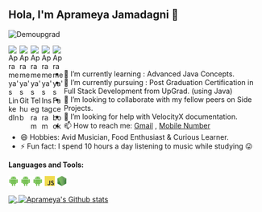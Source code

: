 ## Hola, I'm Aprameya Jamadagni 👋

<p align="left"> <img src="https://komarev.com/ghpvc/?username=Demoupgrad&label=Views&color=blue&style=plastic" alt="Demoupgrad" /> </p>

<a href="https://www.linkedin.com/in/aprameya-jamadagni/">
  <img align="left" alt="Aprameya's LinkedIn" width="22px" src="https://cdn.jsdelivr.net/npm/simple-icons@v3/icons/linkedin.svg" />
</a>
<a href="https://github.com/aj-2912/">
  <img align="left" alt="Aprameya's Github" width="22px" src="https://cdn.jsdelivr.net/npm/simple-icons@v3/icons/github.svg" />
</a>
<a href="+91-9901385820">
  <img align="left" alt="Aprameya's Telegram" width="22px" src="https://cdn.jsdelivr.net/npm/simple-icons@v3/icons/telegram.svg" />
</a>
<a href="https://www.instagram.com/aj_angelov84/">
  <img align="left" alt="Aprameya's Instagram" width="22px" src="https://cdn.jsdelivr.net/npm/simple-icons@v3/icons/instagram.svg" />
</a>
<a href="https://www.facebook.com/aprameya.jamadagni/">
  <img align="left" alt="Aprameya's Facebook" width="22px" src="https://cdn.jsdelivr.net/npm/simple-icons@v3/icons/facebook.svg" />
</a>


<br/>
<br/>


- 🔭 I’m currently learning : Advanced Java Concepts.
- 🌱 I’m currently pursuing : Post Graduation Certification in Full Stack Development from UpGrad. (using Java)
- 👯 I’m looking to collaborate with my fellow peers on Side Projects.
- 🤔 I’m looking for help with VelocityX documentation.
- 📫 How to reach me: [Gmail](aprameya.jamadagni@gmail.com) , [Mobile Number](+91-9901385820)
- 😄 Hobbies: Avid Musician, Food Enthusiast & Curious Learner.
- ⚡ Fun fact: I spend 10 hours a day listening to music while studying 😛


**Languages and Tools:**  

<code><img height="20" src="https://raw.githubusercontent.com/github/explore/80688e429a7d4ef2fca1e82350fe8e3517d3494d/topics/android/android.png"></code>
<code><img height="20" src="https://raw.githubusercontent.com/github/explore/80688e429a7d4ef2fca1e82350fe8e3517d3494d/topics/android/android.png"></code>
<code><img height="20" src="https://raw.githubusercontent.com/github/explore/80688e429a7d4ef2fca1e82350fe8e3517d3494d/topics/android/android.png"></code>
<code><img height="20" src="https://raw.githubusercontent.com/github/explore/80688e429a7d4ef2fca1e82350fe8e3517d3494d/topics/javascript/javascript.png"></code>
<code><img height="20" src="https://raw.githubusercontent.com/github/explore/80688e429a7d4ef2fca1e82350fe8e3517d3494d/topics/nodejs/nodejs.png"></code> 


<a href="https://github.com/aj-2912">
  <img align="center" src="https://github-readme-stats.vercel.app/api/top-langs/?username=aj-2912&theme=dark&hide_langs_below=1" />
</a>
<a href="https://github.com/aj-2912">
 <img align="center" src="https://github-readme-stats.vercel.app/api?username=aj-2912&show_icons=true&theme=dark&line_height=27" alt="Aprameya's Github stats"/>
</a>


<div align="center">


</div>
